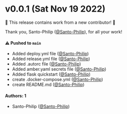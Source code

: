 # v0.0.1 (Sat Nov 19 2022)

:tada: This release contains work from a new contributor! :tada:

Thank you, Santo-Philip ([@Santo-Philip](https://github.com/Santo-Philip)), for all your work!

#### ⚠️ Pushed to `main`

- Added deploy.yml file ([@Santo-Philip](https://github.com/Santo-Philip))
- Added release.yml file ([@Santo-Philip](https://github.com/Santo-Philip))
- Added .autorc file ([@Santo-Philip](https://github.com/Santo-Philip))
- Added amber.yaml secrets file ([@Santo-Philip](https://github.com/Santo-Philip))
- Added flask quickstart ([@Santo-Philip](https://github.com/Santo-Philip))
- create .docker-compose.yml ([@Santo-Philip](https://github.com/Santo-Philip))
- create README.md ([@Santo-Philip](https://github.com/Santo-Philip))

#### Authors: 1

- Santo-Philip ([@Santo-Philip](https://github.com/Santo-Philip))

